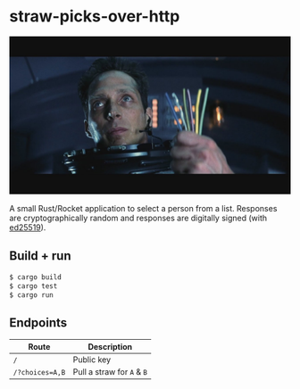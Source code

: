 # straw-picks-over-http

![draw-straws](/draw-straws.jpg)

A small Rust/Rocket application to select a person from a list. Responses are cryptographically random and responses are digitally signed (with [ed25519](https://github.com/dalek-cryptography/ed25519-dalek)).

## Build + run

```{bash}
$ cargo build
$ cargo test
$ cargo run
```

## Endpoints

| Route     | Description                                        | 
|-----------|----------------------------------------------------| 
| `/`       | Public key                                         |
| `/?choices=A,B` | Pull a straw for `A` & `B`                   |